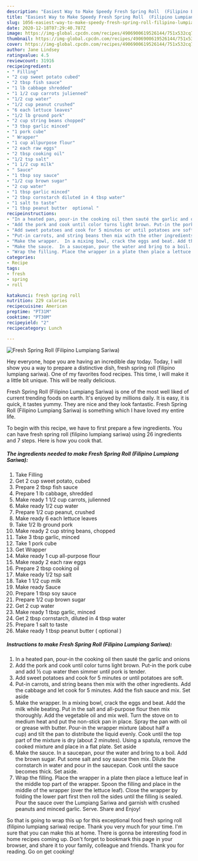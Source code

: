 ```yaml
---
description: "Easiest Way to Make Speedy Fresh Spring Roll  (Filipino Lumpiang Sariwa)"
title: "Easiest Way to Make Speedy Fresh Spring Roll  (Filipino Lumpiang Sariwa)"
slug: 1056-easiest-way-to-make-speedy-fresh-spring-roll-filipino-lumpiang-sariwa
date: 2020-12-18T07:29:40.787Z
image: https://img-global.cpcdn.com/recipes/4906900619526144/751x532cq70/fresh-spring-roll-filipino-lumpiang-sariwa-recipe-main-photo.jpg
thumbnail: https://img-global.cpcdn.com/recipes/4906900619526144/751x532cq70/fresh-spring-roll-filipino-lumpiang-sariwa-recipe-main-photo.jpg
cover: https://img-global.cpcdn.com/recipes/4906900619526144/751x532cq70/fresh-spring-roll-filipino-lumpiang-sariwa-recipe-main-photo.jpg
author: Jane Lindsey
ratingvalue: 4.5
reviewcount: 31916
recipeingredient:
- " Filling"
- "2 cup sweet potato cubed"
- "2 tbsp fish sauce"
- "1 lb cabbage shredded"
- "1 1/2 cup carrots julienned"
- "1/2 cup water"
- "1/2 cup peanut crushed"
- "6 each lettuce leaves"
- "1/2 lb ground pork"
- "2 cup string beans chopped"
- "3 tbsp garlic minced"
- "1 pork cube"
- " Wrapper"
- "1 cup allpurpose flour"
- "2 each raw eggs"
- "2 tbsp cooking oil"
- "1/2 tsp salt"
- "1 1/2 cup milk"
- " Sauce"
- "1 tbsp soy sauce"
- "1/2 cup brown sugar"
- "2 cup water"
- "1 tbsp garlic minced"
- "2 tbsp cornstarch diluted in 4 tbsp water"
- "1 salt to taste"
- "1 tbsp peanut butter  optional "
recipeinstructions:
- "In a heated pan, pour-in the cooking oil then sauté the garlic and onions"
- "Add the pork and cook until color turns light brown. Put-in the pork cube and add ½ cup water then simmer until pork is tender."
- "Add sweet potatoes and cook for 5 minutes or until potatoes are soft."
- "Put-in carrots, and string beans then mix with the other ingredients. Add the cabbage and let cook for 5 minutes. Add the fish sauce and mix. Set aside"
- "Make the wrapper.  In a mixing bowl, crack the eggs and beat. Add the milk while beating. Put in the salt and all-purpose flour then mix thoroughly. Add the vegetable oil and mix well. Turn the stove on to medium heat and put the non-stick pan in place. Spray the pan with oil or grease with butter. Pour-in the wrapper mixture (about half a cup) and tilt the pan to distribute the liquid evenly. Cook until the top part of the mixture is dry (about 2 minutes). Using a spatula, remove the cooked mixture and place in a flat plate. Set aside"
- "Make the sauce.  In a saucepan, pour the water and bring to a boil. Add the brown sugar. Put some salt and soy sauce then mix. Dilute the cornstarch in water and pour in the saucepan. Cook until the sauce becomes thick. Set aside."
- "Wrap the filling. Place the wrapper in a plate then place a lettuce leaf in the middle top part of the wrapper. Spoon the filling and place in the middle of the wrapper (over the lettuce leaf). Close the wrapper by folding the lower part first then roll the sides until the filling is sealed. Pour the sauce over the Lumpiang Sariwa and garnish with crushed peanuts and minced garlic. Serve. Share and Enjoy!"
categories:
- Recipe
tags:
- fresh
- spring
- roll

katakunci: fresh spring roll 
nutrition: 229 calories
recipecuisine: American
preptime: "PT31M"
cooktime: "PT30M"
recipeyield: "2"
recipecategory: Lunch

---
```



![Fresh Spring Roll  (Filipino Lumpiang Sariwa)](https://img-global.cpcdn.com/recipes/4906900619526144/751x532cq70/fresh-spring-roll-filipino-lumpiang-sariwa-recipe-main-photo.jpg)

Hey everyone, hope you are having an incredible day today. Today, I will show you a way to prepare a distinctive dish, fresh spring roll  (filipino lumpiang sariwa). One of my favorites food recipes. This time, I will make it a little bit unique. This will be really delicious.



Fresh Spring Roll  (Filipino Lumpiang Sariwa) is one of the most well liked of current trending foods on earth. It's enjoyed by millions daily. It is easy, it is quick, it tastes yummy. They are nice and they look fantastic. Fresh Spring Roll  (Filipino Lumpiang Sariwa) is something which I have loved my entire life.


To begin with this recipe, we have to first prepare a few ingredients. You can have fresh spring roll  (filipino lumpiang sariwa) using 26 ingredients and 7 steps. Here is how you cook that.

<!--inarticleads1-->

##### The ingredients needed to make Fresh Spring Roll  (Filipino Lumpiang Sariwa):

1. Take  Filling
1. Get 2 cup sweet potato, cubed
1. Prepare 2 tbsp fish sauce
1. Prepare 1 lb cabbage, shredded
1. Make ready 1 1/2 cup carrots, julienned
1. Make ready 1/2 cup water
1. Prepare 1/2 cup peanut, crushed
1. Make ready 6 each lettuce leaves
1. Take 1/2 lb ground pork
1. Make ready 2 cup string beans, chopped
1. Take 3 tbsp garlic, minced
1. Take 1 pork cube
1. Get  Wrapper
1. Make ready 1 cup all-purpose flour
1. Make ready 2 each raw eggs
1. Prepare 2 tbsp cooking oil
1. Make ready 1/2 tsp salt
1. Take 1 1/2 cup milk
1. Make ready  Sauce
1. Prepare 1 tbsp soy sauce
1. Prepare 1/2 cup brown sugar
1. Get 2 cup water
1. Make ready 1 tbsp garlic, minced
1. Get 2 tbsp cornstarch, diluted in 4 tbsp water
1. Prepare 1 salt to taste
1. Make ready 1 tbsp peanut butter ( optional )




<!--inarticleads2-->

##### Instructions to make Fresh Spring Roll  (Filipino Lumpiang Sariwa):

1. In a heated pan, pour-in the cooking oil then sauté the garlic and onions
1. Add the pork and cook until color turns light brown. Put-in the pork cube and add ½ cup water then simmer until pork is tender.
1. Add sweet potatoes and cook for 5 minutes or until potatoes are soft.
1. Put-in carrots, and string beans then mix with the other ingredients. Add the cabbage and let cook for 5 minutes. Add the fish sauce and mix. Set aside
1. Make the wrapper.  In a mixing bowl, crack the eggs and beat. Add the milk while beating. Put in the salt and all-purpose flour then mix thoroughly. Add the vegetable oil and mix well. Turn the stove on to medium heat and put the non-stick pan in place. Spray the pan with oil or grease with butter. Pour-in the wrapper mixture (about half a cup) and tilt the pan to distribute the liquid evenly. Cook until the top part of the mixture is dry (about 2 minutes). Using a spatula, remove the cooked mixture and place in a flat plate. Set aside
1. Make the sauce.  In a saucepan, pour the water and bring to a boil. Add the brown sugar. Put some salt and soy sauce then mix. Dilute the cornstarch in water and pour in the saucepan. Cook until the sauce becomes thick. Set aside.
1. Wrap the filling. Place the wrapper in a plate then place a lettuce leaf in the middle top part of the wrapper. Spoon the filling and place in the middle of the wrapper (over the lettuce leaf). Close the wrapper by folding the lower part first then roll the sides until the filling is sealed. Pour the sauce over the Lumpiang Sariwa and garnish with crushed peanuts and minced garlic. Serve. Share and Enjoy!




So that is going to wrap this up for this exceptional food fresh spring roll  (filipino lumpiang sariwa) recipe. Thank you very much for your time. I'm sure that you can make this at home. There is gonna be interesting food in home recipes coming up. Don't forget to bookmark this page in your browser, and share it to your family, colleague and friends. Thank you for reading. Go on get cooking!
